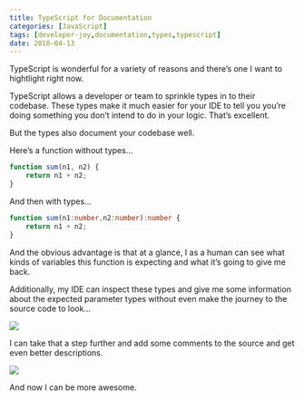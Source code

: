 ```yaml
---
title: TypeScript for Documentation
categories: [JavaScript]
tags: [developer-joy,documentation,types,typescript]
date: 2018-04-13
---
```


TypeScript is wonderful for a variety of reasons and there’s one I want to hightlight right now.

TypeScript allows a developer or team to sprinkle types in to their codebase. These types make it much easier for your IDE to tell you you’re doing something you don’t intend to do in your logic. That’s excellent.

But the types also document your codebase well.

Here’s a function without types…

``` js
function sum(n1, n2) {
    return n1 + n2;
}
```

And then with types…

``` ts
function sum(n1:number,n2:number):number {
    return n1 + n2;
}
```

And the obvious advantage is that at a glance, I as a human can see what kinds of variables this function is expecting and what it’s going to give me back.

Additionally, my IDE can inspect these types and give me some information about the expected parameter types without even make the journey to the source code to look…

![](/files/typescript-docs_01.png)

I can take that a step further and add some comments to the source and get even better descriptions.

![](/files/typescript-docs_02.png)

And now I can be more awesome.